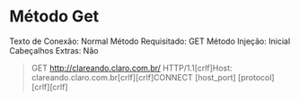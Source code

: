 # Método Get

Texto de Conexão: Normal
Método Requisitado: GET
Método Injeção: Inicial
Cabeçalhos Extras: Não

> GET http://clareando.claro.com.br/ HTTP/1.1[crlf]Host: clareando.claro.com.br[crlf][crlf]CONNECT [host_port] [protocol][crlf][crlf]
